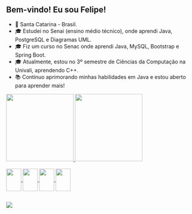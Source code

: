 ## Bem-vindo! Eu sou Felipe!

- 🏡 Santa Catarina - Brasil.
- 🎓 Estudei no Senai (ensino médio técnico), onde aprendi Java, PostgreSQL e Diagramas UML.
- 🎓 Fiz um curso no Senac onde aprendi Java, MySQL, Bootstrap e Spring Boot.
- 🎓 Atualmente, estou no 3º semestre de Ciências da Computação na Univali, aprendendo C++.
- 📚 Continuo aprimorando minhas habilidades em Java e estou aberto para aprender mais!

<div>
   <a href="https://github.com/felipe-apio-Souza/">
   <img height="180em" src="https://github-readme-stats.vercel.app/api?username=felipe-apio-Souza&show_icons=false&theme=dracula&include_all_commits-true&count_private=true" />
   <img height="180em" src="https://github-readme-stats.vercel.app/api/top-langs/?username=felipe-apio-Souza&layout=compact&langs_count=168&theme=dracula"  />
</div>

<div style="display: inline_block"><br>
   <img align="center" height="60" width="40" src="https://cdn.jsdelivr.net/gh/devicons/devicon/icons/java/java-original.svg" />
   <img align="center" height="60" width="40" src="https://cdn.jsdelivr.net/gh/devicons/devicon/icons/mysql/mysql-original.svg" />
   <img align="center" height="60" width="40" src="https://www.vectorlogo.zone/logos/postgresql/postgresql-icon.svg" />
   <img align="center" height="60" width="40" src="https://cdn.jsdelivr.net/gh/devicons/devicon/icons/cplusplus/cplusplus-original.svg" />
</div>

##
                                                                                                                    
<div>
   <a href="www.linkedin.com/in/felipe-apio-de-souza-952918190" target="_blank"><img src="https://img.shields.io/badge/LinkedIn-0077B5?style=for-the-badge&logo=linkedin&logoColor=white" target="_blank"></a>
</div>
